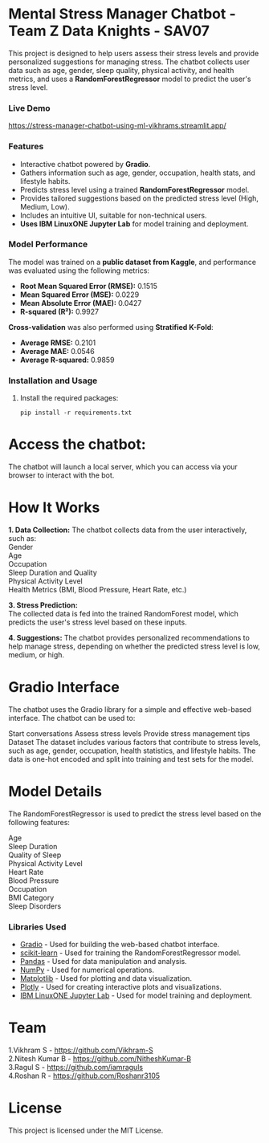 # Mental Stress Manager Chatbot - Team Z Data Knights - SAV07

This project is designed to help users assess their stress levels and provide personalized suggestions for managing stress. The chatbot collects user data such as age, gender, sleep quality, physical activity, and health metrics, and uses a **RandomForestRegressor** model to predict the user's stress level.

### **Live Demo**
https://stress-manager-chatbot-using-ml-vikhrams.streamlit.app/
### **Features**
- Interactive chatbot powered by **Gradio**.
- Gathers information such as age, gender, occupation, health stats, and lifestyle habits.
- Predicts stress level using a trained **RandomForestRegressor** model.
- Provides tailored suggestions based on the predicted stress level (High, Medium, Low).
- Includes an intuitive UI, suitable for non-technical users.
- **Uses IBM LinuxONE Jupyter Lab** for model training and deployment.

### **Model Performance**
The model was trained on a **public dataset from Kaggle**, and performance was evaluated using the following metrics:

- **Root Mean Squared Error (RMSE):** 0.1515  
- **Mean Squared Error (MSE):** 0.0229  
- **Mean Absolute Error (MAE):** 0.0427  
- **R-squared (R²):** 0.9927  

**Cross-validation** was also performed using **Stratified K-Fold**:  
- **Average RMSE:** 0.2101  
- **Average MAE:** 0.0546  
- **Average R-squared:** 0.9859  

### **Installation and Usage**
1. Install the required packages:
   ```
   pip install -r requirements.txt

# Access the chatbot:
The chatbot will launch a local server, which you can access via your browser to interact with the bot.

# How It Works
**1. Data Collection:**
The chatbot collects data from the user interactively, such as:  
Gender    
Age  
Occupation  
Sleep Duration and Quality  
Physical Activity Level  
Health Metrics (BMI, Blood Pressure, Heart Rate, etc.)    

**3. Stress Prediction:**  
The collected data is fed into the trained RandomForest model, which predicts the user's stress level based on these inputs.

**4. Suggestions:** 
The chatbot provides personalized recommendations to help manage stress, depending on whether the predicted stress level is low, medium, or high.

# Gradio Interface
The chatbot uses the Gradio library for a simple and effective web-based interface. The chatbot can be used to:

Start conversations
Assess stress levels
Provide stress management tips
Dataset
The dataset includes various factors that contribute to stress levels, such as age, gender, occupation, health statistics, and lifestyle habits. The data is one-hot encoded and split into training and test sets for the model.

# Model Details
The RandomForestRegressor is used to predict the stress level based on the following features:

Age  
Sleep Duration  
Quality of Sleep  
Physical Activity Level  
Heart Rate  
Blood Pressure  
Occupation  
BMI Category  
Sleep Disorders  

### **Libraries Used**
- [Gradio](https://gradio.app/) - Used for building the web-based chatbot interface.
- [scikit-learn](https://scikit-learn.org/stable/) - Used for training the RandomForestRegressor model.
- [Pandas](https://pandas.pydata.org/) - Used for data manipulation and analysis.
- [NumPy](https://numpy.org/) - Used for numerical operations.
- [Matplotlib](https://matplotlib.org/) - Used for plotting and data visualization.
- [Plotly](https://plotly.com/python/) - Used for creating interactive plots and visualizations.
- [IBM LinuxONE Jupyter Lab](https://www.ibm.com/it-infrastructure/linuxone) - Used for model training and deployment.


# Team 
1.Vikhram S - https://github.com/Vikhram-S  
2.Nitesh Kumar B - https://github.com/NitheshKumar-B  
3.Ragul S - https://github.com/iamraguls  
4.Roshan R - https://github.com/Roshanr3105  

# License
This project is licensed under the MIT License.





